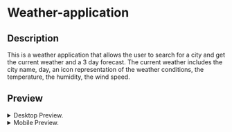 # Weather-application

## Description

This is a weather application that allows the user to search for a city and get the current weather and a 3 day forecast. The current weather includes the city name, day, an icon representation of the weather conditions, the temperature, the humidity, the wind speed.

## Preview 

<details>
<summary>Desktop Preview.</summary>
<img src="./assets/images/desk.png">
</details>

<details>
<summary>Mobile Preview.</summary>
<img src="./assets/images/mobile.png">
</details>